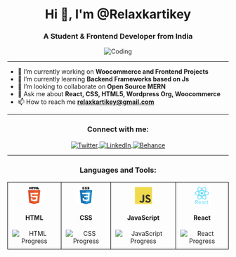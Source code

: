 <h1 align="center">Hi 👋, I'm @Relaxkartikey</h1>
<h3 align="center">A Student & Frontend Developer from India</h3>

<p align="center">
  <img src="https://user-images.githubusercontent.com/34984526/126812572-fd218473-2f42-4c9d-81f8-59d7db3ae9a4.gif" alt="Coding" width="400" height="300"/>
</p>

---

- 🔭 I’m currently working on **Woocommerce and Frontend Projects**
- 🌱 I’m currently learning **Backend Frameworks based on Js**
- 👯 I’m looking to collaborate on **Open Source MERN**
- 💬 Ask me about **React, CSS, HTML5, Wordpress Org, Woocommerce**
- 📫 How to reach me **relaxkartikey@gmail.com**

---

<h3 align="center">Connect with me:</h3>
<p align="center">
  <a href="https://twitter.com/relaxkartikey" target="_blank">
    <img align="center" src="https://raw.githubusercontent.com/rahuldkjain/github-profile-readme-generator/master/src/images/icons/Social/twitter.svg" alt="Twitter" height="30" width="40" />
  </a>
  <a href="https://linkedin.com/in/relaxkartikey" target="_blank">
    <img align="center" src="https://raw.githubusercontent.com/rahuldkjain/github-profile-readme-generator/master/src/images/icons/Social/linked-in-alt.svg" alt="LinkedIn" height="30" width="40" />
  </a>
  <a href="https://www.behance.net/relaxkartikey" target="_blank">
    <img align="center" src="https://raw.githubusercontent.com/rahuldkjain/github-profile-readme-generator/master/src/images/icons/Social/behance.svg" alt="Behance" height="30" width="40" />
  </a>
</p>

---

<h3 align="center">Languages and Tools:</h3>

<table align="center">
  <tr>
    <td align="center" style="border: 1px solid black; padding: 10px;">
      <img src="https://raw.githubusercontent.com/devicons/devicon/master/icons/html5/html5-original-wordmark.svg" alt="HTML5" width="40" height="40"/>
      <h4>HTML</h4>
      <img src="https://progress-bar.dev/90/" alt="HTML Progress"/>
    </td>
    <td align="center" style="border: 1px solid black; padding: 10px;">
      <img src="https://raw.githubusercontent.com/devicons/devicon/master/icons/css3/css3-original-wordmark.svg" alt="CSS3" width="40" height="40"/>
      <h4>CSS</h4>
      <img src="https://progress-bar.dev/55/" alt="CSS Progress"/>
    </td>
    <td align="center" style="border: 1px solid black; padding: 10px;">
      <img src="https://raw.githubusercontent.com/devicons/devicon/master/icons/javascript/javascript-original.svg" alt="JavaScript" width="40" height="40"/>
      <h4>JavaScript</h4>
      <img src="https://progress-bar.dev/65/" alt="JavaScript Progress"/>
    </td>
    <td align="center" style="border: 1px solid black; padding: 10px;">
      <img src="https://raw.githubusercontent.com/devicons/devicon/master/icons/react/react-original-wordmark.svg" alt="React" width="40" height="40"/>
      <h4>React</h4>
      <img src="https://progress-bar.dev/30/" alt="React Progress"/>
    </td>
  </tr>
</table>
